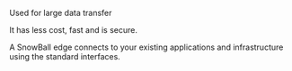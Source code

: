 Used for large data transfer

It has less cost, fast and is secure.

A SnowBall edge connects to your existing applications and infrastructure using the standard interfaces.


